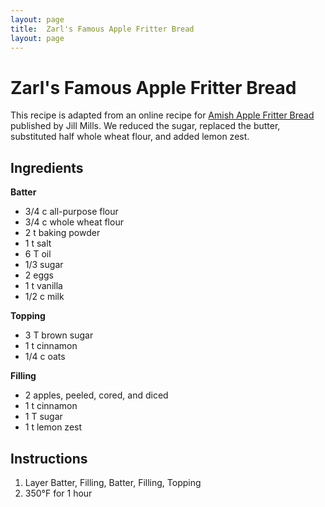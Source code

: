 ```yaml
---
layout: page
title:  Zarl's Famous Apple Fritter Bread
layout: page
---
```


# Zarl's Famous Apple Fritter Bread

This recipe is adapted from an online recipe for [Amish Apple Fritter Bread](https://kitchenfunwithmy3sons.com/amish-apple-fritter-bread/) published by Jill Mills. We reduced the sugar, replaced the butter, substituted half whole wheat flour, and added lemon zest. 

## Ingredients

**Batter**
- 3/4 c all-purpose flour
- 3/4 c whole wheat flour
- 2 t baking powder
- 1 t salt
- 6 T oil
- 1/3 sugar
- 2 eggs
- 1 t vanilla
- 1/2 c milk

**Topping**
- 3 T brown sugar
- 1 t cinnamon
- 1/4 c oats

**Filling**
- 2 apples, peeled, cored, and diced
- 1 t cinnamon
- 1 T sugar
- 1 t lemon zest 

## Instructions 
1. Layer Batter, Filling, Batter, Filling, Topping
1. 350°F for 1 hour


